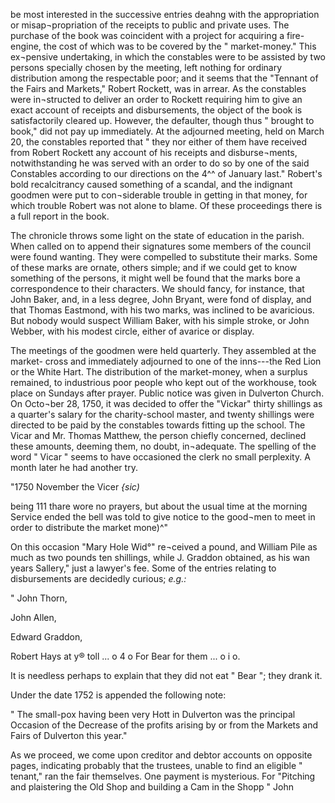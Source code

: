 be most interested in the successive entries
deahng with the appropriation or misap¬propriation
of the receipts to public and
private uses. The purchase of the book
was coincident with a project for acquiring a
fire-engine, the cost of which was to be
covered by the " market-money." This ex¬pensive
undertaking, in which the constables
were to be assisted by two persons specially
chosen by the meeting, left nothing for
ordinary distribution among the respectable
poor; and it seems that the "Tennant of
the Fairs and Markets," Robert Rockett,
was in arrear. As the constables were in¬structed
to deliver an order to Rockett
requiring him to give an exact account of
receipts and disbursements, the object of the
book is satisfactorily cleared up. However,
the defaulter, though thus " brought to
book," did not pay up immediately. At the
adjourned meeting, held on March 20, the
constables reported that " they nor either of
them have received from Robert Rockett
any account of his receipts and disburse¬ments,
notwithstanding he was served with
an order to do so by one of the said
Constables according to our directions on
the 4^^ of January last." Robert's bold
recalcitrancy caused something of a scandal,
and the indignant goodmen were put to con¬siderable
trouble in getting in that money,
for which trouble Robert was not alone to
blame. Of these proceedings there is a full
report in the book.

The chronicle throws some light on the
state of education in the parish. When
called on to append their signatures some
members of the council were found wanting.
They were compelled to substitute their
marks. Some of these marks are ornate,
others simple; and if we could get to know
something of the persons, it might well be
found that the marks bore a correspondence
to their characters. We should fancy, for
instance, that John Baker, and, in a less
degree, John Bryant, were fond of display,
and that Thomas Eastmond, with his two
marks, was inclined to be avaricious. But
nobody would suspect William Baker, with
his simple stroke, or John Webber, with his
modest circle, either of avarice or display.

The meetings of the goodmen were held
quarterly. They assembled at the market-
cross and immediately adjourned to one of
the inns---the Red Lion or the White Hart.
The distribution of the market-money, when
a surplus remained, to industrious poor
people who kept out of the workhouse, took
place on Sundays after prayer. Public notice
was given in Dulverton Church. On Octo¬ber
28, 1750, it was decided to offer the
"Vickar" thirty shillings as a quarter's
salary for the charity-school master, and
twenty shillings were directed to be paid by
the constables towards fitting up the school.
The Vicar and Mr. Thomas Matthew, the
person chiefly concerned, declined these
amounts, deeming them, no doubt, in¬adequate.
The spelling of the word " Vicar "
seems to have occasioned the clerk no small
perplexity. A month later he had another
try.

"1750 November    the Vicer *{sic)*

being 111 thare wore no prayers, but about
the usual time at the morning Service ended
the bell was told to give notice to the good¬men
to meet in order to distribute the market
mone)^"

On this occasion "Mary Hole Wid°" re¬ceived
a pound, and William Pile as much
as two pounds ten shillings, while J. Graddon
obtained, as his wan years Sallery," just a
lawyer's fee. Some of the entries relating to
disbursements are decidedly curious; *e.g.:*

" John Thorn,

John Allen,

Edward Graddon,

Robert Hays at y® toll ... o 4 o
For Bear for them ... o i o.

It is needless perhaps to explain that they
did not eat " Bear "; they drank it.

Under the date 1752 is appended the
following note:

" The small-pox having been very Hott in
Dulverton was the principal Occasion of the
Decrease of the profits arising by or from
the Markets and Fairs of Dulverton this
year."

As we proceed, we come upon creditor
and debtor accounts on opposite pages,
indicating probably that the trustees, unable
to find an eligible " tenant," ran the fair
themselves. One payment is mysterious.
For "Pitching and plaistering the Old Shop
and building a Cam in the Shopp " John
